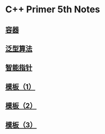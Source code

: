 # C++ Primer 5th Notes

## [容器](cpp_primer_5th/container.md)

## [泛型算法](cpp_primer_5th/generic.md)

## [智能指针](cpp_primer_5th/smart_ptr.md)

## [模板（1）](cpp_primer_5th/template1.md)

## [模板（2）](cpp_primer_5th/template2.md)

## [模板（3）](cpp_primer_5th/template3.md)